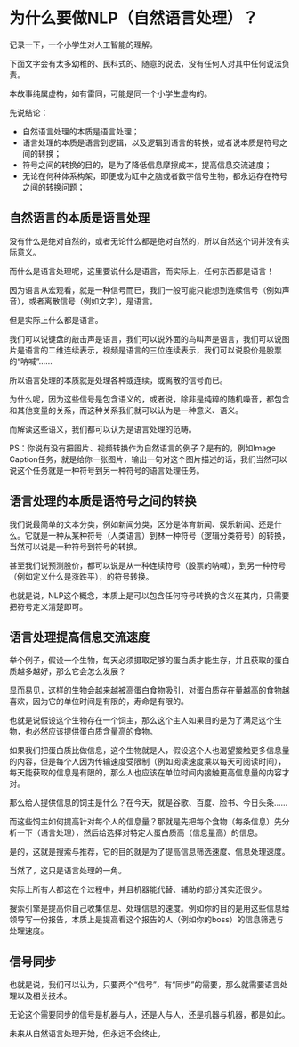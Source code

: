 # 为什么要做NLP（自然语言处理）？

记录一下，一个小学生对人工智能的理解。

下面文字会有太多幼稚的、民科式的、随意的说法，没有任何人对其中任何说法负责。

本故事纯属虚构，如有雷同，可能是同一个小学生虚构的。

先说结论：

- 自然语言处理的本质是语言处理；
- 语言处理的本质是语言到逻辑，以及逻辑到语言的转换，或者说本质是符号之间的转换；
- 符号之间的转换的目的，是为了降低信息摩擦成本，提高信息交流速度；
- 无论在何种体系构架，即便成为缸中之脑或者数字信号生物，都永远存在符号之间的转换问题；

## 自然语言的本质是语言处理

没有什么是绝对自然的，或者无论什么都是绝对自然的，所以自然这个词并没有实际意义。

而什么是语言处理呢，这里要说什么是语言，而实际上，任何东西都是语言！

因为语言从宏观看，就是一种信号而已，我们一般可能只能想到连续信号（例如声音），或者离散信号（例如文字），是语言。

但是实际上什么都是语言。

我们可以说键盘的敲击声是语言，我们可以说外面的鸟叫声是语言，我们可以说图片是语言的二维连续表示，视频是语言的三位连续表示，我们可以说股价是股票的“呐喊”……

所以语言处理的本质就是处理各种或连续，或离散的信号而已。

为什么呢，因为这些信号是包含语义的，或者说，除非是纯粹的随机噪音，都包含和其他变量的关系，而这种关系我们就可以认为是一种意义、语义。

而解读这些语义，我们都可以认为是语言处理的范畴。

PS：你说有没有把图片、视频转换作为自然语言的例子？是有的，例如Image Caption任务，就是给你一张图片，输出一句对这个图片描述的话，我们当然可以说这个任务就是一种符号到另一种符号的语言处理任务。

## 语言处理的本质是语符号之间的转换

我们说最简单的文本分类，例如新闻分类，区分是体育新闻、娱乐新闻、还是什么。它就是一种从某种符号（人类语言）到林一种符号（逻辑分类符号）的转换，当然可以说是一种符号到符号的转换。

甚至我们说预测股价，都可以说是从一种连续符号（股票的呐喊），到另一种符号（例如定义什么是涨跌平），的符号转换。

也就是说，NLP这个概念，本质上是可以包含任何符号转换的含义在其内，只需要把符号定义清楚即可。

## 语言处理提高信息交流速度

举个例子，假设一个生物，每天必须摄取足够的蛋白质才能生存，并且获取的蛋白质越多越好，那么它会怎么发展？

显而易见，这样的生物会越来越被高蛋白食物吸引，对蛋白质存在量越高的食物越喜欢，因为它的单位时间是有限的，寿命是有限的。

也就是说假设这个生物存在一个饲主，那么这个主人如果目的是为了满足这个生物，也必然应该提供蛋白质含量高的食物。

如果我们把蛋白质比做信息，这个生物就是人，假设这个人也渴望接触更多信息量的内容，但是每个人因为传输速度受限制（例如阅读速度乘以每天可阅读时间），每天能获取的信息是有限的，那么人也应该在单位时间内接触更高信息量的内容才对。

那么给人提供信息的饲主是什么？在今天，就是谷歌、百度、脸书、今日头条……

而这些饲主如何提高针对每个人的信息量？那就是先把每个食物（每条信息）先分析一下（语言处理），然后给选择对特定人蛋白质高（信息量高）的信息。

是的，这就是搜索与推荐，它的目的就是为了提高信息筛选速度、信息处理速度。

当然了，这只是语言处理的一角。

实际上所有人都这在个过程中，并且机器能代替、辅助的部分其实还很少。

搜索引擎是提高你自己收集信息、处理信息的速度。例如你的目的是用这些信息给领导写一份报告，本质上是提高看这个报告的人（例如你的boss）的信息筛选与处理速度。

## 信号同步

也就是说，我们可以认为，只要两个“信号”，有“同步”的需要，那么就需要语言处理以及相关技术。

无论这个需要同步的信号是机器与人，还是人与人，还是机器与机器，都是如此。

未来从自然语言处理开始，但永远不会终止。
